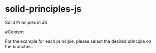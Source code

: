 # solid-principles-js

Solid Principles in JS

#Content

For the example for each principle, please select the desired principle on the branches.
